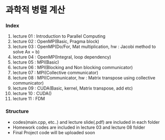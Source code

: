 # 과학적 병렬 계산
### Index
1. lecture 01 : Introduction to Parallel Computing
2. lecture 02 : OpenMP(Basic, Pragma block)
3. lecture 03 : OpenMP(Do/For, Mat multiplication, hw : Jacobi method to solve Ax = b)
4. lecture 04 : OpenMP(Integral, loop dependency)
5. lecture 05 : MPI(Basic)
6. lecture 06 : MPI(Blocking and Non blocking communicator)
7. lecture 07 : MPI(Collective communicator)
8. lecture 08 : MPI(Communicator, hw : Matrix transpose using collective communicator)
9. lecture 09 : CUDA(Basic, kernel, Matrix transpose, add etc)
10. lecture 10 : CUDA()
11. lecture 11 : FDM

### Structure
- codes(main.cpp, etc..) and lecture slide(.pdf) are included in each folder
- Homework codes are included in lecture 03 and lecture 08 folder
- Final Project code will be uploaded soon